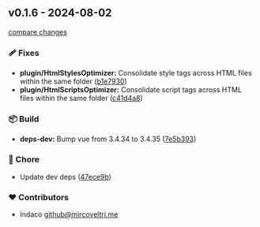 ## v0.1.6 - 2024-08-02

[compare changes](https://github.com/indaco/vitepress-templ-preview/compare/v0.1.5...v0.1.6)

### 🩹 Fixes

- **plugin/HtmlStylesOptimizer:** Consolidate style tags across HTML files within the same folder ([b1e7930](https://github.com/indaco/vitepress-templ-preview/commit/b1e7930))
- **plugin/HtmlScriptsOptimizer:** Consolidate script tags across HTML files within the same folder ([c41d4a8](https://github.com/indaco/vitepress-templ-preview/commit/c41d4a8))

### 📦 Build

- **deps-dev:** Bump vue from 3.4.34 to 3.4.35 ([7e5b393](https://github.com/indaco/vitepress-templ-preview/commit/7e5b393))

### 🏡 Chore

- Update dev deps ([47ece9b](https://github.com/indaco/vitepress-templ-preview/commit/47ece9b))

### ❤️ Contributors

- Indaco <github@mircoveltri.me>
